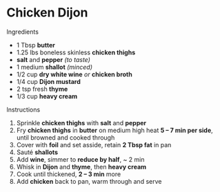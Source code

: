 # Chicken Dijon

Ingredients

* 1 Tbsp **butter**
* 1.25 lbs boneless skinless **chicken thighs**
* **salt** and **pepper** *(to taste)*
* 1 medium **shallot** *(minced)*
* 1/2 cup **dry white wine** *or* **chicken broth**
* 1/4 cup **Dijon mustard**
* 2 tsp fresh **thyme**
* 1/3 cup **heavy cream**

Instructions

1. Sprinkle **chicken thighs** with **salt** and **pepper**
1. Fry **chicken thighs** in **butter** on medium high heat **5 – 7 min per side**, until browned and cooked through
1. Cover with **foil** and set asside, retain **2 Tbsp fat** in pan
1. Sauté **shallots**
1. Add **wine**, simmer to **reduce by half**, ~ 2 min
1. Whisk in **Dijon** and **thyme**, then **heavy cream**
1. Cook until thickened, **2 – 3 min** more
1. Add **chicken** back to pan, warm through and serve
